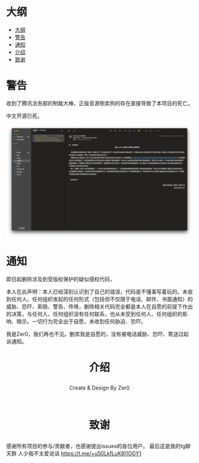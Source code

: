 # 大纲

<!-- TOC -->

- [大纲](#大纲)
- [警告](#警告)
- [通知](#通知)
- [介绍](#介绍)
- [致谢](#致谢)

<!-- TOC -->

# 警告
收到了腾讯法务部的制裁大棒，正版音源倒卖狗的存在直接导致了本项目的死亡。

中文开源已死。

![Alt text](image-1.png)

# 通知

即日起删除涉及到受版权保护的疑似侵权代码，

本人在此声明：本人已经深刻认识到了自己的错误，代码是不懂事写着玩的，未收到任何人、任何组织发起的任何形式（包括但不仅限于电话、邮件、书面通知）的威胁、恐吓、索赔、警告、传唤，删除相关代码完全都是本人在自愿的前提下作出的决策，与任何人、任何组织没有任何联系，也从未受到任何人、任何组织的影响、暗示。一切行为完全出于自愿，未收到任何胁迫、恐吓。

我是Zer0，我们再也不见。删库我是自愿的，没有被电话威胁、恐吓、寄送过起诉通知。

# <p align="center">介绍</p>

<p align="center">Create & Design By Zer0</p>
<br/>

# <p align="center">致谢</p>

感谢所有项目的参与/贡献者，也感谢提出issues的各位用户。
最后这是我的tg聊天群 人少我不太爱说话 https://t.me/+u50LkfLuK8I1OGY1